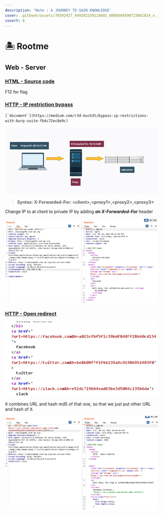 ```yaml
---
description: 'Note : A JOURNEY TO GAIN KNOWLEDGE'
cover: .gitbook/assets/78502427_449202159124891_8895684590723661824_n.jpg
coverY: 0
---
```


# 🏝 Rootme

## Web - Server

### [HTML - Source code](https://www.root-me.org/en/Challenges/Web-Server/HTML-Source-code)

F12 for flag

### [HTTP - IP restriction bypass](https://www.root-me.org/en/Challenges/Web-Server/HTTP-IP-restriction-bypass)

``[`document`](https://medium.com/r3d-buck3t/bypass-ip-restrictions-with-burp-suite-fb4c72ec8e9c)``

![](<.gitbook/assets/image (39).png>)

> **Syntax: X-Forwarded-For: \<client>,\<proxy1>,\<proxy2>,\<proxy3>**

Change IP to at client to private IP by adding _**an X-Forwarded-For**_ header

![](<.gitbook/assets/image (13).png>)

### [HTTP - Open redirect](https://www.root-me.org/en/Challenges/Web-Server/HTTP-Open-redirect)

![](<.gitbook/assets/image (35).png>)

It combines URL and hash md5 of that one, so that we just put other URL and hash of it.

![](<.gitbook/assets/image (29).png>)
